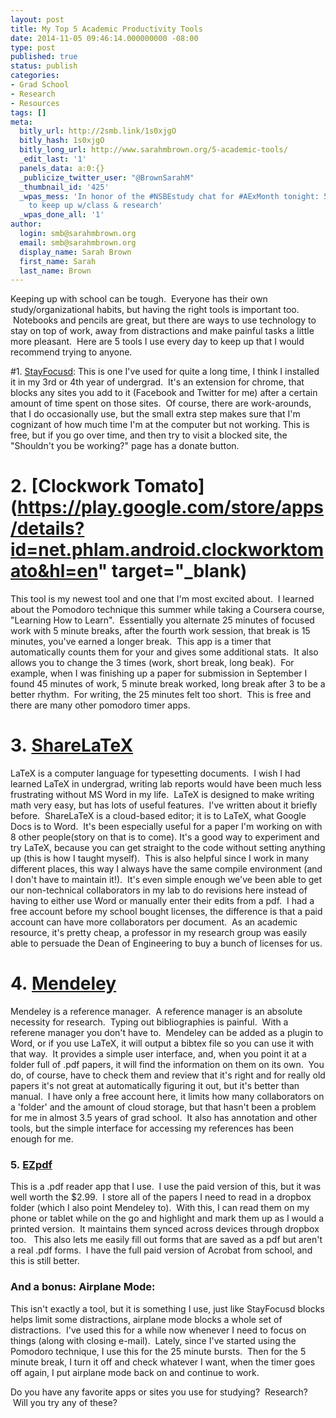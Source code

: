 ```yaml
---
layout: post
title: My Top 5 Academic Productivity Tools
date: 2014-11-05 09:46:14.000000000 -08:00
type: post
published: true
status: publish
categories:
- Grad School
- Research
- Resources
tags: []
meta:
  bitly_url: http://2smb.link/1s0xjgO
  bitly_hash: 1s0xjgO
  bitly_long_url: http://www.sarahmbrown.org/5-academic-tools/
  _edit_last: '1'
  panels_data: a:0:{}
  _publicize_twitter_user: "@BrownSarahM"
  _thumbnail_id: '425'
  _wpas_mess: 'In honor of the #NSBEstudy chat for #AExMonth tonight: 5 tools I use
    to keep up w/class & research'
  _wpas_done_all: '1'
author:
  login: smb@sarahmbrown.org
  email: smb@sarahmbrown.org
  display_name: Sarah Brown
  first_name: Sarah
  last_name: Brown
---
```

Keeping up with school can be tough.  Everyone has their own study/organizational habits, but having the right tools is important too.  Notebooks and pencils are great, but there are ways to use technology to stay on top of work, away from distractions and make painful tasks a little more pleasant.  Here are 5 tools I use every day to keep up that I would recommend trying to anyone.

#1. [StayFocusd](https://chrome.google.com/webstore/detail/stayfocusd/laankejkbhbdhmipfmgcngdelahlfoji?hl=en):
This is one I've used for quite a long time, I think I installed it in my 3rd or 4th year of undergrad.  It's an extension for chrome, that blocks any sites you add to it (Facebook and Twitter for me) after a certain amount of time spent on those sites.  Of course, there are work-arounds, that I do occasionally use, but the small extra step makes sure that I'm cognizant of how much time I'm at the computer but not working. This is free, but if you go over time, and then try to visit a blocked site, the "Shouldn't you be working?" page has a donate button.

# 2. [Clockwork Tomato](https://play.google.com/store/apps/details?id=net.phlam.android.clockworktomato&hl=en" target="_blank)
This tool is my newest tool and one that I'm most excited about.  I learned about the Pomodoro technique this summer while taking a Coursera course, "Learning How to Learn".  Essentially you alternate 25 minutes of focused work with 5 minute breaks, after the fourth work session, that break is 15 minutes, you've earned a longer break.  This app is a timer that automatically counts them for your and gives some additional stats.  It also allows you to change the 3 times (work, short break, long beak).  For example, when I was finishing up a paper for submission in September I found 45 minutes of work, 5 minute break worked, long break after 3 to be a better rhythm.  For writing, the 25 minutes felt too short.  This is free and there are many other pomodoro timer apps.

# 3. [ShareLaTeX](https://www.sharelatex.com/)

LaTeX is a computer language for typesetting documents.  I wish I had learned LaTeX in undergrad, writing lab reports would have been much less frustrating without MS Word in my life.  LaTeX is designed to make writing math very easy, but has lots of useful features.  I've written about it briefly before.  ShareLaTeX is a cloud-based editor; it is to LaTeX, what Google Docs is to Word.  It's been especially useful for a paper I'm working on with 8 other people(story on that is to come). It's a good way to experiment and try LaTeX, because you can get straight to the code without setting anything up (this is how I taught myself).  This is also helpful since I work in many different places, this way I always have the same compile environment (and I don't have to maintain it!).  It's even simple enough we've been able to get our non-technical collaborators in my lab to do revisions here instead of having to either use Word or manually enter their edits from a pdf.  I had a free account before my school bought licenses, the difference is that a paid account can have more collaborators per document.  As an academic resource, it's pretty cheap, a professor in my research group was easily able to persuade the Dean of Engineering to buy a bunch of licenses for us.

# 4. [Mendeley](http://www.mendeley.com/)

Mendeley is a reference manager.  A reference manager is an absolute necessity for research.  Typing out bibliographies is painful.  With a referene manager you don't have to.  Mendeley can be added as a plugin to Word, or if you use LaTeX, it will output a bibtex file so you can use it with that way.  It provides a simple user interface, and, when you point it at a folder full of .pdf papers, it will find the information on them on its own.  You do, of course, have to check them and review that it's right and for really old papers it's not great at automatically figuring it out, but it's better than manual.  I have only a free account here, it limits how many collaborators on a 'folder' and the amount of cloud storage, but that hasn't been a problem for me in almost 3.5 years of grad school.  It also has annotation and other tools, but the simple interface for accessing my references has been enough for me.

### 5. [EZpdf](http://m.unidocs.com/)
This is a .pdf reader app that I use.  I use the paid version of this, but it was well worth the $2.99.  I store all of the papers I need to read in a dropbox folder (which I also point Mendeley to).  With this, I can read them on my phone or tablet while on the go and highlight and mark them up as I would a printed version.  It maintains them synced across devices through dropbox too.   This also lets me easily fill out forms that are saved as a pdf but aren't a real .pdf forms.  I have the full paid version of Acrobat from school, and this is still better.



### And a bonus: Airplane Mode:
This isn't exactly a tool, but it is something I use, just like StayFocusd blocks helps limit some distractions, airplane mode blocks a whole set of distractions.  I've used this for a while now whenever I need to focus on things (along with closing e-mail).  Lately, since I've started using the Pomodoro technique, I use this for the 25 minute bursts.  Then for the 5 minute break, I turn it off and check whatever I want, when the timer goes off again, I put airplane mode back on and continue to work.

Do you have any favorite apps or sites you use for studying?  Research?  Will you try any of these?
